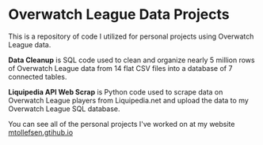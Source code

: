 # Overwatch League Data Projects
This is a repository of code I utilized for personal projects using Overwatch League data.

**Data Cleanup** is SQL code used to clean and organize nearly 5 million rows of Overwatch League data from 14 flat CSV files into a database of 7 connected tables.

**Liquipedia API Web Scrap** is Python code used to scrape data on Overwatch League players from Liquipedia.net and upload the data to my Overwatch League SQL database.

You can see all of the personal projects I've worked on at my website [mtollefsen.gtihub.io](https://mtollefsen.github.io/)
